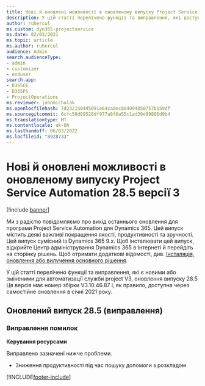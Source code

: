 ```yaml
---
title: Нові й оновлені можливості в оновленому випуску Project Service Automation 28.5, виправлення, версії 3
description: У цій статті перелічено функції та виправлення, які доступні в project служби автоматизації оновлення реліз 28.5 виправлення, V3.
author: ruhercul
ms.custom: dyn365-projectservice
ms.date: 02/03/2021
ms.topic: article
ms.author: ruhercul
audience: Admin
search.audienceType:
- admin
- customizer
- enduser
search.app:
- D365CE
- D365PS
- ProjectOperations
ms.reviewer: johnmichalak
ms.openlocfilehash: 7d232150445091e64ca0ec804994050757b159df
ms.sourcegitcommit: 6cfc50d89528df977a8f6a55c1ad39d99800d9b4
ms.translationtype: MT
ms.contentlocale: uk-UA
ms.lasthandoff: 06/03/2022
ms.locfileid: "8928733"
---
```

# <a name="whats-new-or-changed-in-project-service-automation-update-release-285-v3"></a>Нові й оновлені можливості в оновленому випуску Project Service Automation 28.5 версії 3

[!include [banner](../includes/psa-now-project-operations.md)]

Ми з радістю повідомляємо про вихід останнього оновлення для програми Project Service Automation для Dynamics 365. Цей випуск містить деякі важливі покращення якості, продуктивності та зручності. Цей випуск сумісний із Dynamics 365 9.x. Щоб інсталювати цей випуск, відкрийте Центр адміністрування Dynamics 365 в Інтернеті й перейдіть на сторінку рішень. Щоб отримати додаткові відомості, див. [Інсталяція, оновлення або вилучення основного рішення](/power-platform/admin/install-remove-preferred-solution).

У цій статті перелічено функції та виправлення, які є новими або зміненими для автоматизації служби project V3, оновлення випуску 28.5 Ця версія має номер збірки V3.10.46.87 і, як правило, доступна через самостійне оновлення в січні 2021 року.

## <a name="update-release-285-hotfix"></a>Оновлений випуск 28.5 (виправлення)

### <a name="bug-fixes"></a>Виправлення помилок

**Керування ресурсами**

Виправлено зазначені нижче проблеми.

- Зниження продуктивності під час пошуку допомоги з розкладом



[!INCLUDE[footer-include](../includes/footer-banner.md)]
